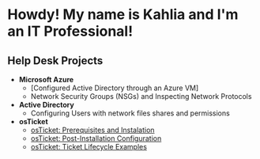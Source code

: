 <h1>Howdy! My name is Kahlia and I'm an <b>IT Professional!</B> </H1>

<h2>Help Desk Projects</h2>

- <b>Microsoft Azure</b>
  - [Configured Active Directory through an Azure VM]
  - Network Security Groups (NSGs) and Inspecting Network Protocols
- <b>Active Directory</b>
  - Configuring Users with network files shares and permissions
- <b>osTicket</b>
  - [osTicket: Prerequisites and Instalation](https://github.com/kjonet/osTicketsPrerequisite.git)
  - [osTicket: Post-Installation Configuration](https://github.com/kjonet/osTicket-PostConfiguration-.git)
  - [osTicket: Ticket Lifecycle Examples](https://github.com/kjonet/osTicket-LifeCycle.git)


